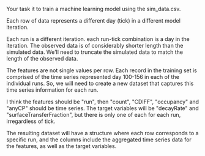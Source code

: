 Your task it to train a machine learning model using the sim_data.csv.  

Each row of data represents a different day (tick) in a different model iteration.

Each run is a different iteration.  each run-tick combination is a day in the iteration.  The observed data is of considerably shorter length than the simulated data.  We'll need to truncate the simulated data to match the length of the observed data.

The features are not single values per row.  Each record in the training set is comprised of the time series represented day 100-156 in each of the individual runs.  So, we will need to create a new dataset that captures this time series information for each run.

I think the features should be "run", then "count", "CDIFF", "occupancy" and "anyCP" should be time series.  The target variables will be "decayRate" and "surfaceTransferFraction", but there is only one of each for each run, irregardless of tick.

The resulting dataset will have a structure where each row corresponds to a specific run, and the columns include the aggregated time series data for the features, as well as the target variables.    
